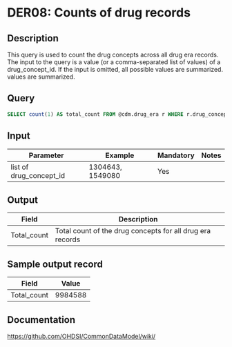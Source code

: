 <!---
Group:drug era
Name:DER08 Counts of drug records
Author:Patrick Ryan
CDM Version: 5.0
-->

# DER08: Counts of drug records

## Description
This query is used to count the drug concepts across all drug era records. The input to the query is a value (or a comma-separated list of values) of a drug_concept_id. If the input is omitted, all possible values are summarized. values are summarized.

## Query
```sql
SELECT count(1) AS total_count FROM @cdm.drug_era r WHERE r.drug_concept_id in (1304643, 1549080);
```

## Input

|  Parameter |  Example |  Mandatory |  Notes |
| --- | --- | --- | --- |
| list of drug_concept_id | 1304643, 1549080 | Yes |   |

## Output

|  Field |  Description |
| --- | --- |
| Total_count |  Total count of the drug concepts for all drug era records |

## Sample output record

|  Field |  Value |
| --- | --- |
| Total_count |  9984588 |



## Documentation
https://github.com/OHDSI/CommonDataModel/wiki/
